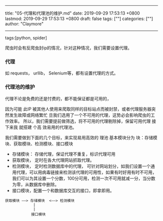 
---
title: "05-代理和代理池的维护.md"
date: 2019-09-29 17:53:13 +0800
lastmod: 2019-09-29 17:53:13 +0800
draft: false
tags: [""]
categories: [""]
author: "Claymore"

---
tags:[python, spider]

爬虫时会有反爬虫封ip的情况，针对这种情况，我们需要设置代理。

### 代理

如 requests， urllib， Selenium等，都有设置代理的方式。







### 代理池的维护

代理不论是免费的还是忖费的，都不能保证都是可用的，

因为可能 此IP 被其他人使用来爬取同样的目标站点而被封禁，或者代理服务器突然发生故障或网络繁忙
旦我们选用了一个不可用的代理，这势必会影响爬虫的工作效率。
所以，我们需要提前做筛选，将不可用的代理剔除掉，保留可用代理 接下来我 就搭建 个高
效易用的代理池。

我们需要做到下面的几个目标，来实现易用高效的 理池
基本模块分为 块：存储模块、获取模块、检测模块、接口模块

* 存储模块： 存储代理，保证代理不重复，标识代理可用
* 获取模块， 定时在各大代理网站抓取代理。
* 检测模块， 定时检测数据库中的代理， 可针对网站划分，如我们设置一个通用代理，可以用病毒链接来检测该代理的可用性，如果有时好用有时不可用，我们可以为其设置一个分数，100分可用，检测一次不可用就减一分，当分数为零，从数据库中删除。
* 接口模块，配置一个和数据库交互的接口，即拿即用。

```
获取模块 ——> 存储模块  <——> 检测模块
             |
             |
            接口模块
```

